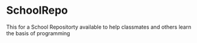 # SchoolRepo
This for a School Repositorty available to help classmates and others learn the basis of programming
